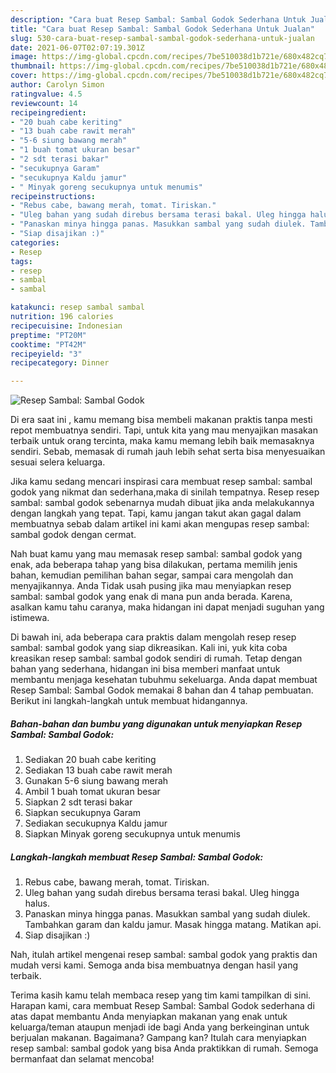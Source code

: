 ```yaml
---
description: "Cara buat Resep Sambal: Sambal Godok Sederhana Untuk Jualan"
title: "Cara buat Resep Sambal: Sambal Godok Sederhana Untuk Jualan"
slug: 530-cara-buat-resep-sambal-sambal-godok-sederhana-untuk-jualan
date: 2021-06-07T02:07:19.301Z
image: https://img-global.cpcdn.com/recipes/7be510038d1b721e/680x482cq70/resep-sambal-sambal-godok-foto-resep-utama.jpg
thumbnail: https://img-global.cpcdn.com/recipes/7be510038d1b721e/680x482cq70/resep-sambal-sambal-godok-foto-resep-utama.jpg
cover: https://img-global.cpcdn.com/recipes/7be510038d1b721e/680x482cq70/resep-sambal-sambal-godok-foto-resep-utama.jpg
author: Carolyn Simon
ratingvalue: 4.5
reviewcount: 14
recipeingredient:
- "20 buah cabe keriting"
- "13 buah cabe rawit merah"
- "5-6 siung bawang merah"
- "1 buah tomat ukuran besar"
- "2 sdt terasi bakar"
- "secukupnya Garam"
- "secukupnya Kaldu jamur"
- " Minyak goreng secukupnya untuk menumis"
recipeinstructions:
- "Rebus cabe, bawang merah, tomat. Tiriskan."
- "Uleg bahan yang sudah direbus bersama terasi bakal. Uleg hingga halus."
- "Panaskan minya hingga panas. Masukkan sambal yang sudah diulek. Tambahkan garam dan kaldu jamur. Masak hingga matang. Matikan api."
- "Siap disajikan :)"
categories:
- Resep
tags:
- resep
- sambal
- sambal

katakunci: resep sambal sambal 
nutrition: 196 calories
recipecuisine: Indonesian
preptime: "PT20M"
cooktime: "PT42M"
recipeyield: "3"
recipecategory: Dinner

---
```



![Resep Sambal: Sambal Godok](https://img-global.cpcdn.com/recipes/7be510038d1b721e/680x482cq70/resep-sambal-sambal-godok-foto-resep-utama.jpg)

Di era  saat ini , kamu memang bisa membeli makanan praktis tanpa mesti repot membuatnya sendiri. Tapi, untuk kita yang mau menyajikan masakan terbaik untuk orang tercinta, maka kamu memang lebih baik memasaknya sendiri. Sebab, memasak di rumah jauh lebih sehat serta bisa menyesuaikan sesuai selera keluarga.

Jika kamu sedang mencari inspirasi cara membuat resep sambal: sambal godok yang nikmat dan sederhana,maka di sinilah tempatnya. Resep resep sambal: sambal godok  sebenarnya mudah dibuat jika anda melakukannya dengan langkah yang tepat. Tapi, kamu jangan takut akan gagal dalam membuatnya 
sebab dalam artikel ini kami akan mengupas resep sambal: sambal godok dengan cermat.  



Nah buat kamu yang mau memasak resep sambal: sambal godok yang enak, ada beberapa tahap yang bisa dilakukan, pertama memilih jenis bahan, kemudian pemilihan bahan segar, sampai cara mengolah dan menyajikannya. Anda Tidak usah pusing jika mau menyiapkan resep sambal: sambal godok yang enak di mana pun anda berada. Karena, asalkan kamu  tahu caranya, maka hidangan ini dapat menjadi suguhan yang istimewa.

Di bawah ini, ada beberapa cara praktis  dalam mengolah resep resep sambal: sambal godok yang siap dikreasikan. Kali ini, yuk kita coba kreasikan resep sambal: sambal godok sendiri di rumah. Tetap dengan bahan yang sederhana, hidangan ini bisa memberi manfaat untuk membantu menjaga kesehatan tubuhmu sekeluarga. Anda dapat membuat Resep Sambal: Sambal Godok memakai 8 bahan dan 4 tahap pembuatan. Berikut ini langkah-langkah untuk membuat hidangannya.

<!--inarticleads1-->

##### Bahan-bahan dan bumbu yang digunakan untuk menyiapkan Resep Sambal: Sambal Godok:

1. Sediakan 20 buah cabe keriting
1. Sediakan 13 buah cabe rawit merah
1. Gunakan 5-6 siung bawang merah
1. Ambil 1 buah tomat ukuran besar
1. Siapkan 2 sdt terasi bakar
1. Siapkan secukupnya Garam
1. Sediakan secukupnya Kaldu jamur
1. Siapkan  Minyak goreng secukupnya untuk menumis




<!--inarticleads2-->

##### Langkah-langkah membuat Resep Sambal: Sambal Godok:

1. Rebus cabe, bawang merah, tomat. Tiriskan.
1. Uleg bahan yang sudah direbus bersama terasi bakal. Uleg hingga halus.
1. Panaskan minya hingga panas. Masukkan sambal yang sudah diulek. Tambahkan garam dan kaldu jamur. Masak hingga matang. Matikan api.
1. Siap disajikan :)




Nah, itulah artikel mengenai  resep sambal: sambal godok  yang praktis dan mudah versi kami. Semoga anda bisa membuatnya dengan hasil yang terbaik. 

Terima kasih kamu telah membaca resep yang tim kami tampilkan di sini. Harapan kami, cara membuat  Resep Sambal: Sambal Godok sederhana di atas dapat membantu Anda menyiapkan makanan yang enak untuk keluarga/teman ataupun menjadi ide bagi Anda yang berkeinginan untuk berjualan makanan. Bagaimana? Gampang kan? Itulah cara menyiapkan resep sambal: sambal godok yang bisa Anda praktikkan di rumah. Semoga bermanfaat dan selamat mencoba!


